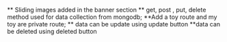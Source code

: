 ** Sliding images added in the banner section
** get, post , put, delete method used for data collection from mongodb;
**Add a toy route and my toy are private route;
** data can be update using update button
**data can be deleted using deleted button